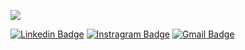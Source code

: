 <img src="./main/Ghibli.jpg"></img>

[![Linkedin Badge](https://img.shields.io/badge/-NitayPrasaddas-0072b1?style=flat&logo=Linkedin&logoColor=white&link=https://www.linkedin.com/in/nitay-prasaddas-7aba8026b/)](https://www.linkedin.com/in/nitay-prasaddas-7aba8026b/)
[![Instragram Badge](https://img.shields.io/badge/-Jhonitay-E4405F?style=flat&logo=instagram&logoColor=white&link=https://www.instagram.com/jhonitay_/)](https://www.instagram.com/jhonitay_/)
[![Gmail Badge](https://img.shields.io/badge/-Jhonitay-c14438?style=flat&logo=Gmail&logoColor=white&link=mailto:jhonitay06@gmail.com)](mailto:jhonitay06@gmail.com)

